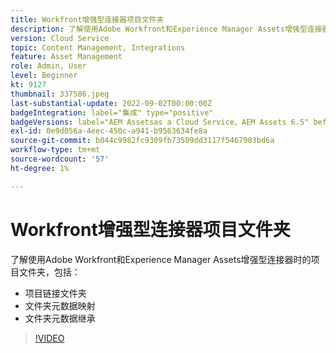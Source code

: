 ```yaml
---
title: Workfront增强型连接器项目文件夹
description: 了解使用Adobe Workfront和Experience Manager Assets增强型连接器时的项目文件夹。
version: Cloud Service
topic: Content Management, Integrations
feature: Asset Management
role: Admin, User
level: Beginner
kt: 9127
thumbnail: 337586.jpeg
last-substantial-update: 2022-09-02T00:00:00Z
badgeIntegration: label="集成" type="positive"
badgeVersions: label="AEM Assetsas a Cloud Service、AEM Assets 6.5" before-title="false"
exl-id: 0e9d056a-4eec-450c-a941-b9563634fe8a
source-git-commit: b044c9982fc9309fb73509dd3117f5467903bd6a
workflow-type: tm+mt
source-wordcount: '57'
ht-degree: 1%

---
```


# Workfront增强型连接器项目文件夹

了解使用Adobe Workfront和Experience Manager Assets增强型连接器时的项目文件夹，包括：

+ 项目链接文件夹
+ 文件夹元数据映射
+ 文件夹元数据继承

>[!VIDEO](https://video.tv.adobe.com/v/337586?quality=12&learn=on)
